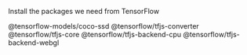 Install the packages we need from TensorFlow

@tensorflow-models/coco-ssd
@tensorflow/tfjs-converter
@tensorflow/tfjs-core
@tensorflow/tfjs-backend-cpu
@tensorflow/tfjs-backend-webgl